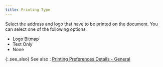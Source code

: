 ```yaml
---
title: Printing Type
---
```



Select the address and logo that have to be printed on the document.  You can select one of the following options:

- Logo Bitmap
- Text Only
- None



{:.see_also}
See also
: [Printing  Preferences Details - General](JavaScript:RelatedTopics1.Click())<!--Metadata type="DesignerControl" startspan
<object CLASSID="clsid:ADB880A6-D8FF-11CF-9377-00AA003B7A11"
	ID=RelatedTopics1
	TYPE="application/x-oleobject">
</object>-->

<object classid="clsid:ADB880A6-D8FF-11CF-9377-00AA003B7A11" id="RelatedTopics1" type="application/x-oleobject"> 
 <param name="Command" value="Related Topics">
<param name="Window" value="second">
<param name="Item1" value="Printing 
Preferences Details - General;{{site.bp_chm}}/rpt-prt/prt/docs/general_printing_preferences_details_print_prefernce_dialog_box_bp_contents.html">
</object><!--Metadata type="DesignerControl" endspan-->
